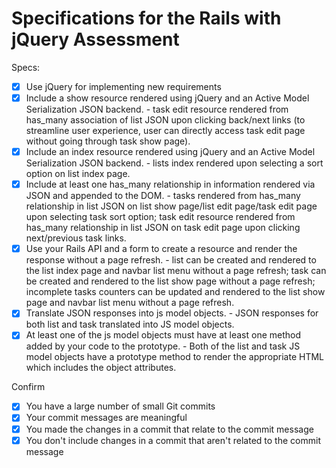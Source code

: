# Specifications for the Rails with jQuery Assessment

Specs:
- [x] Use jQuery for implementing new requirements
- [x] Include a show resource rendered using jQuery and an Active Model Serialization JSON backend. - task edit resource rendered from has_many association of list JSON upon clicking back/next links (to streamline user experience, user can directly access task edit page without going through task show page).
- [x] Include an index resource rendered using jQuery and an Active Model Serialization JSON backend. - lists index rendered upon selecting a sort option on list index page.
- [x] Include at least one has_many relationship in information rendered via JSON and appended to the DOM. - tasks rendered from has_many relationship in list JSON on list show page/list edit page/task edit page upon selecting task sort option; task edit resource rendered from has_many relationship in list JSON on task edit page upon clicking next/previous task links.
- [x] Use your Rails API and a form to create a resource and render the response without a page refresh. - list can be created and rendered to the list index page and navbar list menu without a page refresh; task can be created and rendered to the list show page without a page refresh; incomplete tasks counters can be updated and rendered to the list show page and navbar list menu without a page refresh.
- [x] Translate JSON responses into js model objects. - JSON responses for both list and task translated into JS model objects.
- [x] At least one of the js model objects must have at least one method added by your code to the prototype. - Both of the list and task JS model objects have a prototype method to render the appropriate HTML which includes the object attributes.

Confirm
- [x] You have a large number of small Git commits
- [x] Your commit messages are meaningful
- [x] You made the changes in a commit that relate to the commit message
- [x] You don't include changes in a commit that aren't related to the commit message
